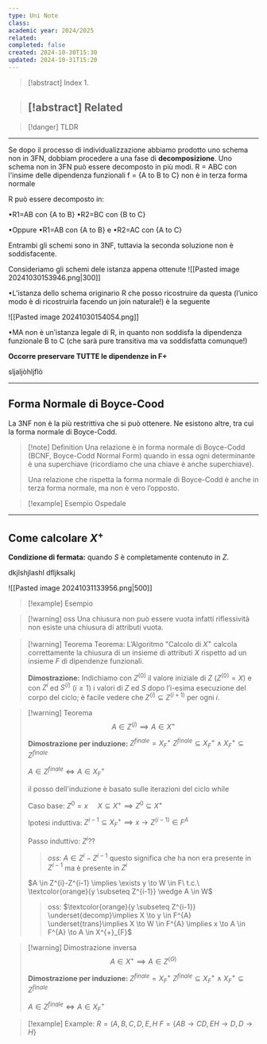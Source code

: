 ```yaml
---
type: Uni Note
class: 
academic year: 2024/2025
related: 
completed: false
created: 2024-10-30T15:30
updated: 2024-10-31T15:20
---
```

>[!abstract] Index
>1. 

>[!abstract] Related
>- 

>[!danger] TLDR

---
Se dopo il processo di individualizzazione abbiamo prodotto uno schema non in 3FN, dobbiam procedere a una fase di **decomposizione**.
Uno schema non in 3FN può essere decomposto in più modi.
R = ABC con l'insime delle dipendenza funzionali f = {A to B to C} non è in terza forma normale

R può essere decomposto in:

•R1=AB con {A to B} 
•R2=BC con {B to C}

•Oppure
	•R1=AB con {A to B} e
	•R2=AC con {A to C}
	
Entrambi gli schemi sono in 3NF, tuttavia la seconda soluzione non è soddisfacente.


Consideriamo gli schemi dele istanza appena ottenute
![[Pasted image 20241030153946.png|300]]

•L’istanza dello schema originario R che posso ricostruire da questa (l’unico modo è di ricostruirla facendo un join naturale!) è la seguente

![[Pasted image 20241030154054.png]]

•MA non è un’istanza legale di R, in quanto non soddisfa la dipendenza funzionale B to C (che sarà pure transitiva ma va soddisfatta comunque!)

**Occorre preservare TUTTE le dipendenze in F+**


sljaljòhljflò

---
## Forma Normale di Boyce-Cood

La 3NF non è la più restrittiva che si può ottenere. Ne esistono altre, tra cui la forma normale di Boyce-Codd.

>[!note] Definition
> Una relazione è in forma normale di Boyce-Codd (BCNF, Boyce-Codd Normal Form) quando in essa ogni determinante è una superchiave (ricordiamo che una chiave è anche superchiave).
>
>Una relazione che rispetta la forma normale di Boyce-Codd è anche in terza forma
normale, ma non è vero l’opposto.

>[!example] Esempio Ospedale

---
## Come calcolare $X^{+}$

**Condizione di fermata:** quando $S$ è completamente contenuto in $Z$.

dkjlshjlashl
dfljksalkj

![[Pasted image 20241031133956.png|500]]

>[!example] Esempio

>[!warning] oss
>Una chiusura non può essere vuota infatti riflessività non esiste una chiusura di attributi vuota.

>[!warning] Teorema
>Teorema: L’Algoritmo "$\text{Calcolo di }X^+$ calcola correttamente la chiusura di un insieme di attributi $X$ rispetto ad un insieme $F$ di dipendenze funzionali.
>
>**Dimostrazione:**
>Indichiamo con $Z^{(0)}$ il valore iniziale di $Z$ ($Z^{(0)} = X$) e con $Z^{i}$ ed $S^{(i)}$ ($i\geq 1$) i valori di $Z$ ed $S$ dopo l’i-esima esecuzione del corpo del ciclo; è facile vedere che $Z^{(i)}\subseteq Z^{(i+1)}$ per ogni $i$.

>[!warning] Teorema 
>$$
>A \in Z^{(j)} \implies  A \in X^{+}
>$$
>
>**Dimostrazione per induzione:**
>$Z^{finale} = X^{+}_{F}$
>$Z^{finale} \subseteq X^{+}_{F} \wedge X^{+}_{F} \subseteq Z^{finale}$
>
>$A \in Z^{finale} \Leftrightarrow  A \in X^{+}_{F}$
>
>il posso dell'induzione è basato sulle iterazioni del ciclo while
>
>Caso base: $Z^{0}=x\ \ \ \ \ X \subseteq X^{+} \implies Z^{0} \subseteq X^{+}$
>
>Ipotesi induttiva: $Z^{i-1} \subseteq X^{+}_{F} \implies x \to Z^{(i-1)}\in F^{A}$
>
>Passo induttivo: $Z^{i}??$
>>*oss:* $A \in Z^{i}-Z^{i-1}$ questo significa che ha non era presente in $Z^{i-1}$ ma è presente in $Z^{i}$
>
>$A \in Z^{i}-Z^{i-1} \implies \exists y \to W \in F\ t.c.\ \textcolor{orange}{y \subseteq Z^{i-1}} \wedge A \in W$
>
>>oss: $\textcolor{orange}{y \subseteq Z^{i-1}} \underset{decomp}\implies X \to y \in F^{A} \underset{trans}\implies X \to W \in F^{A} \implies x \to A \in F^{A} \to A \in X^{+}_{F}$ 

 
>[!warning] Dimostrazione inversa
>$$
>A \in X^{+} \implies A \in Z^{(G)}
>$$
>
>**Dimostrazione per induzione:**
>$Z^{finale} = X^{+}_{F}$
>$Z^{finale} \subseteq X^{+}_{F} \wedge X^{+}_{F} \subseteq Z^{finale}$
>
>$A \in Z^{finale} \Leftrightarrow  A \in X^{+}_{F}$
>

>[!example] Example:
>$R = (A,B,C,D,E,H$
>$F = \{ AB \to CD, EH \to D, D \to H \}$
>
